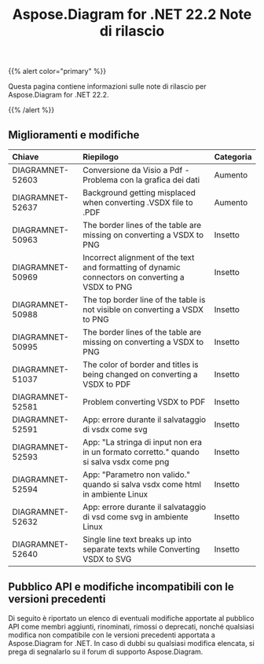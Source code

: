 ﻿---
title: Aspose.Diagram for .NET 22.2 Note di rilascio
type: docs
weight: 26
url: /it/net/aspose-diagram-for-net-22-2-release-notes/
---
{{% alert color="primary" %}} 

Questa pagina contiene informazioni sulle note di rilascio per Aspose.Diagram for .NET 22.2.

{{% /alert %}} 
## **Miglioramenti e modifiche**

|**Chiave**|**Riepilogo**|**Categoria**|
|:- |:- |:- |
|DIAGRAMNET-52603|Conversione da Visio a Pdf - Problema con la grafica dei dati|Aumento|
|DIAGRAMNET-52637|Background getting misplaced when converting .VSDX file to .PDF|Aumento|
|DIAGRAMNET-50963|The border lines of the table are missing on converting a VSDX to PNG|Insetto|
|DIAGRAMNET-50969|Incorrect alignment of the text and formatting of dynamic connectors on converting a VSDX to PNG|Insetto|
|DIAGRAMNET-50988|The top border line of the table is not visible on converting a VSDX to PNG|Insetto|
|DIAGRAMNET-50995|The border lines of the table are missing on converting a VSDX to PNG|Insetto|
|DIAGRAMNET-51037|The color of border and titles is being changed on converting a VSDX to PDF|Insetto|
|DIAGRAMNET-52581|Problem converting VSDX to PDF|Insetto|
|DIAGRAMNET-52591|App: errore durante il salvataggio di vsdx come svg|Insetto|
|DIAGRAMNET-52593|App: "La stringa di input non era in un formato corretto." quando si salva vsdx come png|Insetto|
|DIAGRAMNET-52594|App: "Parametro non valido." quando si salva vsdx come html in ambiente Linux|Insetto|
|DIAGRAMNET-52632|App: errore durante il salvataggio di vsd come svg in ambiente Linux|Insetto|
|DIAGRAMNET-52640|Single line text breaks up into separate texts while Converting VSDX to SVG|Insetto|

## **Pubblico API e modifiche incompatibili con le versioni precedenti**
Di seguito è riportato un elenco di eventuali modifiche apportate al pubblico API come membri aggiunti, rinominati, rimossi o deprecati, nonché qualsiasi modifica non compatibile con le versioni precedenti apportata a Aspose.Diagram for .NET. In caso di dubbi su qualsiasi modifica elencata, si prega di segnalarlo su il forum di supporto Aspose.Diagram.

